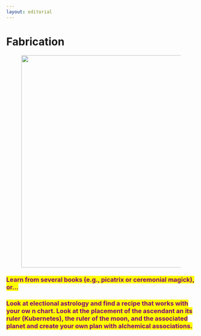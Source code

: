 ```yaml
---
layout: editorial
---
```


# Fabrication

<figure><img src="../../../../../../../.gitbook/assets/pexels-btgl-♡-15643115.jpg" alt="" width="563"><figcaption></figcaption></figure>

### <mark style="color:purple;">Learn from several books (e.g., picatrix or ceremonial magick), or...</mark>

### <mark style="color:purple;">Look at electional astrology and find a recipe that works with your ow n chart. Look at the placement of the ascendant an its ruler (Kubernetes), the ruler of the moon, and the associated planet and create your own plan with alchemical associations.</mark>
